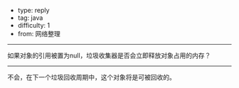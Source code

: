- type: reply
- tag: java
- difficulty:  1
- from: 网络整理

--------

如果对象的引用被置为null，垃圾收集器是否会立即释放对象占用的内存？

---------

不会，在下一个垃圾回收周期中，这个对象将是可被回收的。

